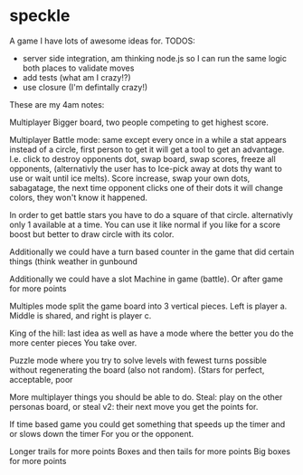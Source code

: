 speckle
=======

A game I have lots of awesome ideas for.
TODOS:
  - server side integration, am thinking node.js so I can run the same logic both places to validate moves
  - add tests (what am I crazy!?)
  - use closure (I'm defintally crazy!)

These are my 4am notes:

Multiplayer
Bigger board, two people competing to get highest score.

Multiplayer Battle mode:
same except every once in a while a stat appears instead of a circle,
first person to get it will get a tool to get an advantage. I.e. click
to destroy opponents dot, swap board, swap scores, freeze all
opponents, (alternativly the user has to Ice-pick away at dots thy want to use
or wait until ice melts). Score increase, swap your own dots,
sabagatage, the next time opponent clicks one of their dots it will
change colors, they won't know it happened.

In order to get battle stars you have to do a square of that circle.
alternativly only 1 available at a time. You can use it like normal if you like
for a score boost but better to draw circle with its color.

Additionally we could have a turn based counter in the game that did
certain things (think weather in gunbound

Additionally we could have a slot
Machine in game (battle). Or after game for more points

Multiples mode split the game board into 3 vertical pieces. Left is
player a. Middle is shared, and right is player c.

King of the hill: last idea as well as have a mode where the better
you do the more center pieces You take over.

Puzzle mode where you try to solve levels with fewest turns possible
without regenerating the board (also not random). (Stars for perfect,
acceptable, poor

More multiplayer things you should be able to do. Steal: play on the
other personas board, or steal v2: their next move you get the points
for.

If time based game you could get something that speeds up the timer
and or slows down the timer
For you or the opponent.

Longer trails for more points
Boxes and then tails for more points
Big boxes for more points

